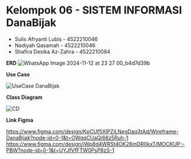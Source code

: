 # Kelompok 06 - SISTEM INFORMASI DanaBijak
- Sulis Afryanti Lubis - 4522210046
- Nadiyah Qasamah - 4522210046
- Shafira Desika Az-Zahra - 4522210084



**ERD**
![WhatsApp Image 2024-11-12 at 23 27 00_b4d7d39b](https://github.com/user-attachments/assets/d9782ae4-1b25-40b6-aaf7-00173802f6ed)

**Use Case**

![UseCase DanaBijak](https://github.com/user-attachments/assets/7072a54d-114b-4ce8-826e-f1d3423ae747)

**Class Diagram**

![CD](https://github.com/user-attachments/assets/14ea03ea-7dd9-4e5b-ae84-d9d5cffdeb9c)


**Link Figma**

https://www.figma.com/design/KpCUf5XlPZjLNegDaq3tAd/Wireframe-DanaBijak?node-id=0-1&t=OWqqCUaQi68z5Ruh-1
https://www.figma.com/design/iWp8d4WRSt4OK26mDR0kxT/MOCKUP--PBW?node-id=0-1&t=UYJfVfFTW0PsP8zS-1
